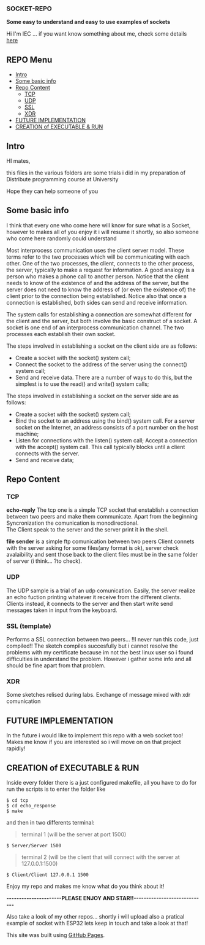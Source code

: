 ### SOCKET-REPO
**Some easy to understand and easy to use examples of sockets**

Hi I'm IEC ... if you want know something about me, check some details [here ](http://mycoderpage.altervista.org/On-CV/index.php)

## REPO Menu

- [Intro](Intro)
- [Some basic info]()
- [Repo Content]()
   - [TCP]()
   - [UDP]()
   - [SSL]()
   - [XDR]()
- [FUTURE IMPLEMENTATION]()
- [CREATION of EXECUTABLE & RUN]()

## Intro
HI mates,

this files in the various folders are some trials i did in my preparation 
of Distribute programming course at University

Hope they can help someone of you

## Some basic info
I think that every one who come here will know for sure what is a Socket, however to makes all of you enjoy it i will resume it shortly, so also someone who come here randomly could understand

Most interprocess communication uses the client server model. These terms refer to the two processes which will be communicating with each other. One of the two processes, the client, connects to the other process, the server, typically to make a request for information. A good analogy is a person who makes a phone call to another person.
Notice that the client needs to know of the existence of and the address of the server, but the server does not need to know the address of (or even the existence of) the client prior to the connection being established. Notice also that once a connection is established, both sides can send and receive information.

The system calls for establishing a connection are somewhat different for the client and the server, but both involve the basic construct of a socket. A socket is one end of an interprocess communication channel. The two processes each establish their own socket.

The steps involved in establishing a socket on the client side are as follows:

- Create a socket with the socket() system call;
- Connect the socket to the address of the server using the connect() system call;
- Send and receive data. There are a number of ways to do this, but the simplest is to use the read() and write() system calls;

The steps involved in establishing a socket on the server side are as follows:
- Create a socket with the socket() system call;
- Bind the socket to an address using the bind() system call. For a server socket on the Internet, an address consists of a port number on the host machine;
- Listen for connections with the listen() system call;
Accept a connection with the accept() system call. This call typically blocks until a client connects with the server.
- Send and receive data;

## Repo Content
### TCP
**echo-reply**
The tcp one is a simple TCP socket that enstablish a connection between two peers and make them communicate.
Apart from the beginning Syncronization the comunication is monodirectional.  
The Client speak to the server and the server print it in the shell.

**file sender** 
is a simple ftp comunication between two peers Client connets with the server asking for some files(any format is ok), server check avalaibility and sent those back to the client files must be in the same folder of server (i think... ?to check).

### UDP
The UDP sample is a trial of an udp comunication. 
Easily, the server realize an echo fuction printing whatever it receive from  the different clients.
Clients instead, it connects to the server and then start write send messages taken in input from the keyboard.

### SSL (template)
Performs a SSL connection between two peers... 
!!I never run this code, just compiled!!
The sketch compiles succesfully but i cannot resolve the problems with my certificate because im not the best linux user so i found difficulties in understand the problem.
However i gather some info and all should be fine apart from that problem.     

### XDR 
Some sketches relised during labs. Exchange of message mixed with xdr comunication

## FUTURE IMPLEMENTATION
In the future i would like to implement this repo with a web socket too! Makes me know if you are interested so i will move on on that project rapidly!

## CREATION of EXECUTABLE & RUN
Inside every folder there is a just configured makefile, all you have to do for
run the scripts is to enter the folder like 

```
$ cd tcp
$ cd echo_response
$ make 
```
and then in two differents terminal:

>terminal 1 (will be the server at port 1500)
```
$ Server/Server 1500
```
>terminal 2 (will be the client that will connect with the server at 127.0.0.1:1500)
```
$ Client/Client 127.0.0.1 1500
```


Enjoy my repo and makes me know what do you think about it! 

**----------------------PLEASE ENJOY AND STAR!!-----------------------------**

Also take a look of my other repos... shortly i will upload also a pratical example of socket with ESP32 
lets keep in touch and take a look at that!

This site was built using [GitHub Pages](https://pages.github.com/).
